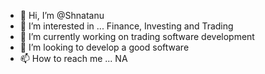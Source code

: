 - 👋 Hi, I’m @Shnatanu
- 👀 I’m interested in ... Finance, Investing and Trading
- 🌱 I’m currently working on trading software development
- 💞️ I’m looking to develop a good software 
- 📫 How to reach me ... NA

<!---
Shnatanu/Shnatanu is a ✨ special ✨ repository because its `README.md` (this file) appears on your GitHub profile.
You can click the Preview link to take a look at your changes.
--->
